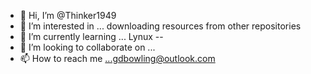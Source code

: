- 👋 Hi, I’m @Thinker1949
- 👀 I’m interested in ... downloading resources from other repositories
- 🌱 I’m currently learning ... Lynux --
- 💞️ I’m looking to collaborate on ...
- 📫 How to reach me ...gdbowling@outlook.com

<!---
Thinker1949/Thinker1949 is a ✨ special ✨ repository because its `README.md` (this file) appears on your GitHub profile.
You can click the Preview link to take a look at your changes.
--->

